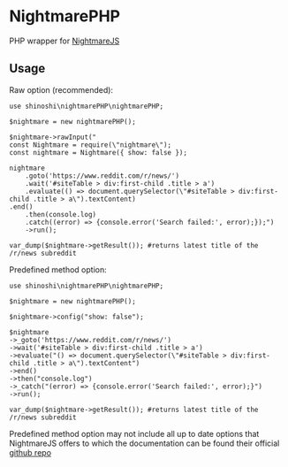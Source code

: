 # NightmarePHP

PHP wrapper for [NightmareJS](http://www.nightmarejs.org/)

## Usage

Raw option (recommended):

    use shinoshi\nightmarePHP\nightmarePHP;
    
    $nightmare = new nightmarePHP();
    
    $nightmare->rawInput("
    const Nightmare = require(\"nightmare\");
    const nightmare = Nightmare({ show: false });

    nightmare
        .goto('https://www.reddit.com/r/news/')
        .wait('#siteTable > div:first-child .title > a')
        .evaluate(() => document.querySelector(\"#siteTable > div:first-child .title > a\").textContent)
    .end()
        .then(console.log)
        .catch((error) => {console.error('Search failed:', error);});")
        ->run();

    var_dump($nightmare->getResult()); #returns latest title of the /r/news subreddit
    
Predefined method option:

    use shinoshi\nightmarePHP\nightmarePHP;

    $nightmare = new nightmarePHP();

    $nightmare->config("show: false");

    $nightmare
    ->_goto('https://www.reddit.com/r/news/')
    ->wait('#siteTable > div:first-child .title > a')
    ->evaluate("() => document.querySelector(\"#siteTable > div:first-child .title > a\").textContent")
    ->end()
    ->then("console.log")
    ->_catch("(error) => {console.error('Search failed:', error);}")
    ->run();

    var_dump($nightmare->getResult()); #returns latest title of the /r/news subreddit
    
    
Predefined method option may not include all up to date options that NightmareJS offers to which the documentation can be found their official [github repo](https://github.com/segmentio/nightmare)
